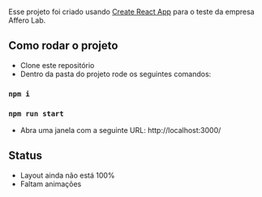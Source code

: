 Esse projeto foi criado usando [Create React App](https://github.com/facebook/create-react-app) para o teste da empresa Affero Lab.

## Como rodar o projeto

-   Clone este repositório
-   Dentro da pasta do projeto rode os seguintes comandos:

### `npm i`
### `npm run start`

-   Abra uma janela com a seguinte URL: http://localhost:3000/

## Status
-   Layout ainda não está 100%
-   Faltam animações
